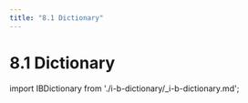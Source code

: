 ```yaml
---
title: "8.1 Dictionary"
---
```


# 8.1 Dictionary

import IBDictionary from './i-b-dictionary/_i-b-dictionary.md';

<IBDictionary />

